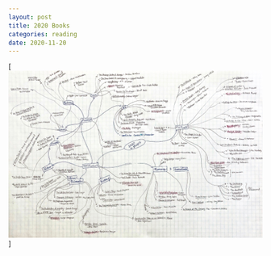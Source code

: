```yaml
---
layout: post
title: 2020 Books
categories: reading
date: 2020-11-20
---
```


[<img src="assets/books_mindmap.jpg">]
